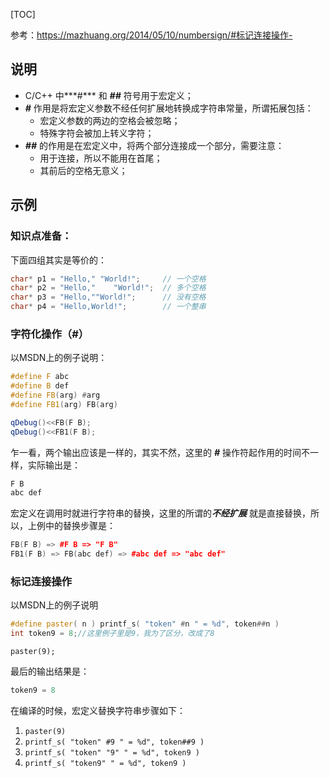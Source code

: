 [TOC]

参考：https://mazhuang.org/2014/05/10/numbersign/#标记连接操作-

## 说明

- C/C++ 中***#*** 和 ***##*** 符号用于宏定义；
- ***#*** 作用是将宏定义参数不经任何扩展地转换成字符串常量，所谓拓展包括：
  - 宏定义参数的两边的空格会被忽略；
  - 特殊字符会被加上转义字符；
- ***##*** 的作用是在宏定义中，将两个部分连接成一个部分，需要注意：
  - 用于连接，所以不能用在首尾；
  - 其前后的空格无意义；

## 示例

### 知识点准备：

下面四组其实是等价的：

```c++
char* p1 = "Hello," "World!";     // 一个空格
char* p2 = "Hello,"    "World!";  // 多个空格
char* p3 = "Hello,""World!";      // 没有空格
char* p4 = "Hello,World!";        // 一个整串
```

### 字符化操作（#）

以MSDN上的例子说明：

```c++
#define F abc
#define B def
#define FB(arg) #arg
#define FB1(arg) FB(arg)
```

```c++
qDebug()<<FB(F B);
qDebug()<<FB1(F B);
```

乍一看，两个输出应该是一样的，其实不然，这里的 ***#*** 操作符起作用的时间不一样，实际输出是：

```c
F B
abc def
```

宏定义在调用时就进行字符串的替换，这里的所谓的***不经扩展*** 就是直接替换，所以，上例中的替换步骤是：

```c++
FB(F B) => #F B => "F B"
FB1(F B) => FB(abc def) => #abc def => "abc def"
```

### 标记连接操作

以MSDN上的例子说明

```c++
#define paster( n ) printf_s( "token" #n " = %d", token##n )
int token9 = 8;//这里例子里是9，我为了区分，改成了8
```

```
paster(9);
```

最后的输出结果是：

```c++
token9 = 8
```

在编译的时候，宏定义替换字符串步骤如下：

1. `paster(9)`
2. `printf_s( "token" #9 " = %d", token##9 )`
3. `printf_s( "token" "9" " = %d", token9 )`
4. `printf_s( "token9" " = %d", token9 )`

